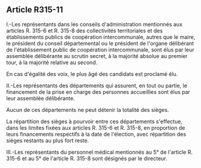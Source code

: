 ## Article R315-11

I.-Les représentants dans les conseils d'administration mentionnés aux articles R. 315-6 et R. 315-8 des
collectivités territoriales et des établissements publics de coopération intercommunale, autres que le maire,
le président du conseil départemental ou le président de l'organe délibérant de l'établissement public de
coopération intercommunale, sont élus par leur assemblée délibérante au scrutin secret, à la majorité absolue
au premier tour, à la majorité relative au second.

En cas d'égalité des voix, le plus âgé des candidats est proclamé élu.

II.-Les représentants des départements qui assurent, en tout ou partie, le financement de la prise en charge
des personnes accueillies sont élus par leur assemblée délibérante.

Aucun de ces départements ne peut détenir la totalité des sièges.

La répartition des sièges à pourvoir entre ces départements s'effectue, dans les limites fixées aux articles R.
315-6 et R. 315-8, en proportion de leurs financements respectifs à la date de l'élection, avec répartition des
sièges restants au plus fort reste.


III.-Les représentants du personnel médical mentionnés au 5° de l'article R. 315-6 et au 5° de l'article R.
315-8 sont désignés par le directeur.


